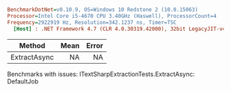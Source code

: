 ``` ini

BenchmarkDotNet=v0.10.9, OS=Windows 10 Redstone 2 (10.0.15063)
Processor=Intel Core i5-4670 CPU 3.40GHz (Haswell), ProcessorCount=4
Frequency=2922919 Hz, Resolution=342.1237 ns, Timer=TSC
  [Host] : .NET Framework 4.7 (CLR 4.0.30319.42000), 32bit LegacyJIT-v4.7.2102.0 DEBUG


```
 |       Method | Mean | Error |
 |------------- |-----:|------:|
 | ExtractAsync |   NA |    NA |

Benchmarks with issues:
  ITextSharpExtractionTests.ExtractAsync: DefaultJob

